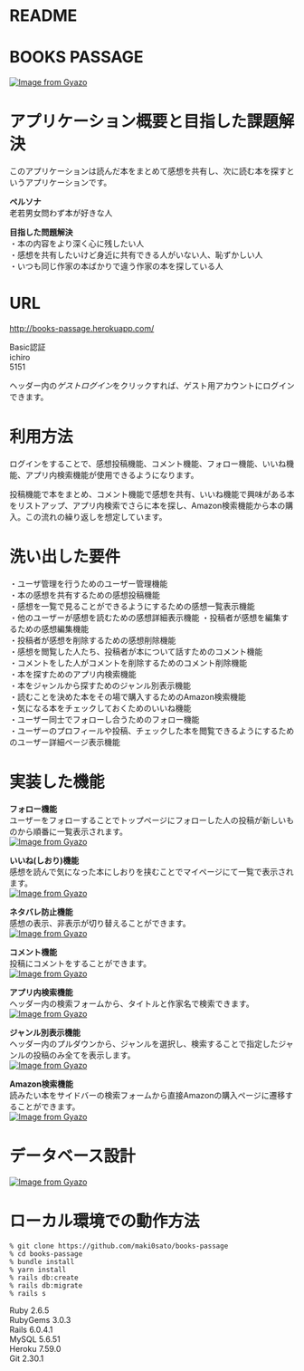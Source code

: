 # README

# BOOKS PASSAGE  
[![Image from Gyazo](https://i.gyazo.com/7ded93772744822bb96c061b9682e341.jpg)](https://gyazo.com/7ded93772744822bb96c061b9682e341)  


# アプリケーション概要と目指した課題解決
このアプリケーションは読んだ本をまとめて感想を共有し、次に読む本を探すというアプリケーションです。


**ペルソナ**  
老若男女問わず本が好きな人  

**目指した問題解決**  
・本の内容をより深く心に残したい人  
・感想を共有したいけど身近に共有できる人がいない人、恥ずかしい人  
・いつも同じ作家の本ばかりで違う作家の本を探している人  


# URL
http://books-passage.herokuapp.com/

Basic認証  
ichiro  
5151

ヘッダー内の*ゲストログイン*をクリックすれば、ゲスト用アカウントにログインできます。

# 利用方法
ログインをすることで、感想投稿機能、コメント機能、フォロー機能、いいね機能、アプリ内検索機能が使用できるようになります。  

投稿機能で本をまとめ、コメント機能で感想を共有、いいね機能で興味がある本をリストアップ、アプリ内検索でさらに本を探し、Amazon検索機能から本の購入。この流れの繰り返しを想定しています。

# 洗い出した要件  
・ユーザ管理を行うためのユーザー管理機能  
・本の感想を共有するための感想投稿機能  
・感想を一覧で見ることができるようにするための感想一覧表示機能  
・他のユーザーが感想を読むための感想詳細表示機能
・投稿者が感想を編集するための感想編集機能  
・投稿者が感想を削除するための感想削除機能  
・感想を閲覧した人たち、投稿者が本について話すためのコメント機能  
・コメントをした人がコメントを削除するためのコメント削除機能  
・本を探すためのアプリ内検索機能  
・本をジャンルから探すためのジャンル別表示機能  
・読むことを決めた本をその場で購入するためのAmazon検索機能  
・気になる本をチェックしておくためのいいね機能  
・ユーザー同士でフォローし合うためのフォロー機能  
・ユーザーのプロフィールや投稿、チェックした本を閲覧できるようにするためのユーザー詳細ページ表示機能

# 実装した機能
**フォロー機能**  
ユーザーをフォローすることでトップページにフォローした人の投稿が新しいものから順番に一覧表示されます。  
[![Image from Gyazo](https://i.gyazo.com/e2d387b3891d9a9a477179e13be1a008.gif)](https://gyazo.com/e2d387b3891d9a9a477179e13be1a008)  

**いいね(しおり)機能**  
感想を読んで気になった本にしおりを挟むことでマイページにて一覧で表示されます。  
[![Image from Gyazo](https://i.gyazo.com/c4f2a12a552e0541833e00bb9e836574.gif)](https://gyazo.com/c4f2a12a552e0541833e00bb9e836574)  

**ネタバレ防止機能**  
感想の表示、非表示が切り替えることができます。  
[![Image from Gyazo](https://i.gyazo.com/51c932637d737d4c1f521ba00bd274c0.gif)](https://gyazo.com/51c932637d737d4c1f521ba00bd274c0)  

**コメント機能**  
投稿にコメントをすることができます。  
[![Image from Gyazo](https://i.gyazo.com/9738a86736e357b22c65585e4b3dbbe5.gif)](https://gyazo.com/9738a86736e357b22c65585e4b3dbbe5)  


**アプリ内検索機能**  
ヘッダー内の検索フォームから、タイトルと作家名で検索できます。  
[![Image from Gyazo](https://i.gyazo.com/a14e0a359a372ffd0a23b17d759ba94c.gif)](https://gyazo.com/a14e0a359a372ffd0a23b17d759ba94c)  

**ジャンル別表示機能**  
ヘッダー内のプルダウンから、ジャンルを選択し、検索することで指定したジャンルの投稿のみ全てを表示します。  
[![Image from Gyazo](https://i.gyazo.com/854540ee9e0ba718682b9248a00b7516.gif)](https://gyazo.com/854540ee9e0ba718682b9248a00b7516)  


**Amazon検索機能**  
読みたい本をサイドバーの検索フォームから直接Amazonの購入ページに遷移することができます。  
[![Image from Gyazo](https://i.gyazo.com/d07d8a02320065f9ef3064e3cf2d4926.gif)](https://gyazo.com/d07d8a02320065f9ef3064e3cf2d4926)  

# データベース設計  
[![Image from Gyazo](https://i.gyazo.com/2effd4e6ab4d550f69b2e8176d4c622e.png)](https://gyazo.com/2effd4e6ab4d550f69b2e8176d4c622e)

# ローカル環境での動作方法  
    % git clone https://github.com/maki0sato/books-passage  
    % cd books-passage
    % bundle install
    % yarn install
    % rails db:create
    % rails db:migrate
    % rails s
  
Ruby 2.6.5  
RubyGems 3.0.3  
Rails 6.0.4.1  
MySQL 5.6.51  
Heroku 7.59.0  
Git 2.30.1
